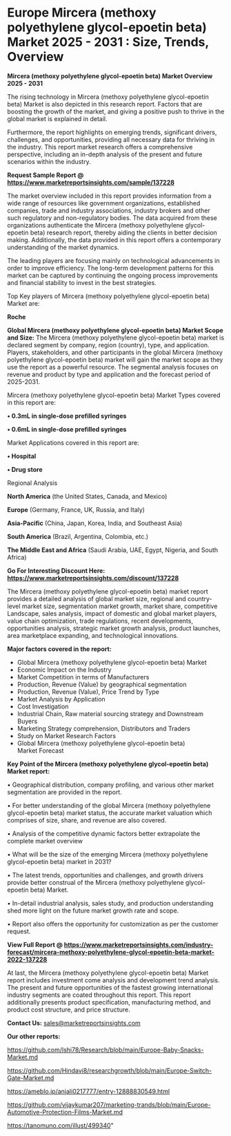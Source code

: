 # Europe Mircera (methoxy polyethylene glycol-epoetin beta) Market 2025 - 2031 : Size, Trends, Overview

<Strong> Mircera (methoxy polyethylene glycol-epoetin beta) Market Overview 2025 - 2031</strong>

The rising technology in Mircera (methoxy polyethylene glycol-epoetin beta) Market is also depicted in this research report. Factors that are boosting the growth of the market, and giving a positive push to thrive in the global market is explained in detail.

Furthermore, the report highlights on emerging trends, significant drivers, challenges, and opportunities, providing all necessary data for thriving in the industry. This report market research offers a comprehensive perspective, including an in-depth analysis of the present and future scenarios within the industry.

<strong>Request Sample Report @ <a href=https://www.marketreportsinsights.com/sample/137228>https://www.marketreportsinsights.com/sample/137228</a></strong>

The market overview included in this report provides information from a wide range of resources like government organizations, established companies, trade and industry associations, industry brokers and other such regulatory and non-regulatory bodies. The data acquired from these organizations authenticate the Mircera (methoxy polyethylene glycol-epoetin beta) research report, thereby aiding the clients in better decision making. Additionally, the data provided in this report offers a contemporary understanding of the market dynamics.

The leading players are focusing mainly on technological advancements in order to improve efficiency. The long-term development patterns for this market can be captured by continuing the ongoing process improvements and financial stability to invest in the best strategies.

Top Key players of Mircera (methoxy polyethylene glycol-epoetin beta) Market are:

<strong>Roche</strong>

<strong><b>Global Mircera (methoxy polyethylene glycol-epoetin beta) Market Scope and Size:</b></strong>
The Mircera (methoxy polyethylene glycol-epoetin beta) market is declared segment by company, region (country), type, and application. Players, stakeholders, and other participants in the global Mircera (methoxy polyethylene glycol-epoetin beta) market will gain the market scope as they use the report as a powerful resource. The segmental analysis focuses on revenue and product by type and application and the forecast period of 2025-2031.

Mircera (methoxy polyethylene glycol-epoetin beta) Market Types covered in this report are:

<strong>• 0.3mL in single-dose prefilled syringes

• 0.6mL in single-dose prefilled syringes</strong>

Market Applications covered in this report are:

<strong>• Hospital

• Drug store</strong> 

Regional Analysis

<strong>North America</strong> (the United States, Canada, and Mexico)

<strong>Europe</strong> (Germany, France, UK, Russia, and Italy)

<strong>Asia-Pacific</strong> (China, Japan, Korea, India, and Southeast Asia)

<strong>South America</strong> (Brazil, Argentina, Colombia, etc.)

<strong>The Middle East and Africa</strong> (Saudi Arabia, UAE, Egypt, Nigeria, and South Africa)

<strong>Go For Interesting Discount Here: <a href=https://www.marketreportsinsights.com/discount/137228>https://www.marketreportsinsights.com/discount/137228</a></strong>

The Mircera (methoxy polyethylene glycol-epoetin beta) market report provides a detailed analysis of global market size, regional and country-level market size, segmentation market growth, market share, competitive Landscape, sales analysis, impact of domestic and global market players, value chain optimization, trade regulations, recent developments, opportunities analysis, strategic market growth analysis, product launches, area marketplace expanding, and technological innovations.

<strong><b>Major factors covered in the report:</b></strong>
<ul>
  <li>Global Mircera (methoxy polyethylene glycol-epoetin beta) Market </li>
  <li>Economic Impact on the Industry</li>
  <li>Market Competition in terms of Manufacturers</li>
  <li>Production, Revenue (Value) by geographical segmentation</li>
  <li>Production, Revenue (Value), Price Trend by Type</li>
  <li>Market Analysis by Application</li>
  <li>Cost Investigation</li>
  <li>Industrial Chain, Raw material sourcing strategy and Downstream Buyers</li>
  <li>Marketing Strategy comprehension, Distributors and Traders</li>
  <li>Study on Market Research Factors</li>
  <li>Global Mircera (methoxy polyethylene glycol-epoetin beta) Market Forecast</li>
</ul>

<strong><b>Key Point of the Mircera (methoxy polyethylene glycol-epoetin beta) Market report:</b></strong>

• Geographical distribution, company profiling, and various other market segmentation are provided in the report.

• For better understanding of the global Mircera (methoxy polyethylene glycol-epoetin beta) market status, the accurate market valuation which comprises of size, share, and revenue are also covered.

• Analysis of the competitive dynamic factors better extrapolate the complete market overview

• What will be the size of the emerging Mircera (methoxy polyethylene glycol-epoetin beta) market in 2031?

• The latest trends, opportunities and challenges, and growth drivers provide better construal of the Mircera (methoxy polyethylene glycol-epoetin beta) Market.

• In-detail industrial analysis, sales study, and production understanding shed more light on the future market growth rate and scope.

• Report also offers the opportunity for customization as per the customer request.

<strong><b>View Full Report @ <a href=https://www.marketreportsinsights.com/industry-forecast/mircera-methoxy-polyethylene-glycol-epoetin-beta-market-2022-137228>https://www.marketreportsinsights.com/industry-forecast/mircera-methoxy-polyethylene-glycol-epoetin-beta-market-2022-137228</a></b></strong>


At last, the Mircera (methoxy polyethylene glycol-epoetin beta) Market report includes investment come analysis and development trend analysis. The present and future opportunities of the fastest growing international industry segments are coated throughout this report. This report additionally presents product specification, manufacturing method, and product cost structure, and price structure.

<strong>Contact Us:</strong>
sales@marketreportsinsights.com

<strong>Our other reports:</strong>

<a href=https://github.com/Ishi78/Research/blob/main/Europe-Baby-Snacks-Market.md>https://github.com/Ishi78/Research/blob/main/Europe-Baby-Snacks-Market.md</a>

<a href=https://github.com/Hindavi8/researchgrowth/blob/main/Europe-Switch-Gate-Market.md>https://github.com/Hindavi8/researchgrowth/blob/main/Europe-Switch-Gate-Market.md</a>

<a href=https://ameblo.jp/anjali0217777/entry-12888830549.html>https://ameblo.jp/anjali0217777/entry-12888830549.html</a>

<a href=https://github.com/vijaykumar207/marketing-trands/blob/main/Europe-Automotive-Protection-Films-Market.md>https://github.com/vijaykumar207/marketing-trands/blob/main/Europe-Automotive-Protection-Films-Market.md</a>

<a href=https://tanomuno.com/illust/499340>https://tanomuno.com/illust/499340</a>"
